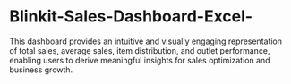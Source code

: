 # Blinkit-Sales-Dashboard-Excel-
This dashboard provides an intuitive and visually engaging representation of total sales, average sales, item distribution, and outlet performance, enabling users to derive meaningful insights for sales optimization and business growth.
